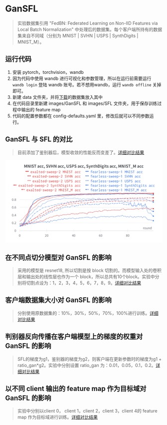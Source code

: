 # GanSFL

> 实验数据集引用 "FedBN: Federated Learning on Non-IID Features via Local Batch Normalization" 中处理后的数据集。每个客户端所持有的数据集来自不同域（分别为 MNIST | SVHN | USPS | SynthDigits | MNIST_M）。

## 运行代码

1. 安装 pytorch，torchvision，wandb
2. 因为代码中使用 wandb 进行可视化和参数管理，所以在运行前需要运行 ```wandb login``` 登陆 wandb 账号。若不想用wandb，运行 ```wandb offline``` 关掉即可。
3. 新建 data 文件夹，并将[下载](https://drive.google.com/file/d/1moBE_ASD5vIOaU8ZHm_Nsj0KAfX5T0Sf/view?usp=sharing)的数据集放入其中
4. 在代码目录里新建 images/GanSFL 和 images/SFL 文件夹，用于保存训练过程中输出的 feature map
5. 代码的配置参数都在 config-defaults.yaml 里，修改后就可以不同参数运行。

## GanSFL 与 SFL 的对比

> 目前添加了鉴别器后，模型收敛的性能反而变差了。[详细对比结果](https://wandb.ai/sjinglong/GanSFL/sweeps/8xi7zmmj?workspace=user-sjinglong)

![](./assets/alg.png)

## 在不同点切分模型对 GanSFL 的影响

> 采用的模型是 resnet18, 所以切割是按 block 切割的。而模型输入处的卷积层和输出处的线性层也作为一个 block，所以总共有10个block。实验中分别将切割点设为：1，2，3，4，5，6，7，8，9。[详细对比结果](https://wandb.ai/sjinglong/GanSFL/sweeps/bt207pyr?workspace=user-sjinglong)

<!-- ![](./assets/cutpoint1.png)
![](./assets/cutpoint2.png)
![](./assets/cutpoint3.png)
![](./assets/cutpoint4.png)
![](./assets/cutpoint5.png) -->

## 客户端数据集大小对 GanSFL 的影响

> 分别使用原数据集的：10%，30%，50%，70%，100%进行训练。[详细对比结果](https://wandb.ai/sjinglong/GanSFL/sweeps/1lod8gja?workspace=user-sjinglong)


## 判别器反向传播在客户端模型上的梯度的权重对 GanSFL 的影响

> SFL的梯度为g1，鉴别器的梯度为g2，则客户端在更新参数时的梯度为g1 + ratio_gan*g2。实验中分别设置 ratio_gan 为：0.01，0.05，0.1，0.2。[详细对比结果](https://wandb.ai/sjinglong/GanSFL/sweeps/54k1qtl0?workspace=user-sjinglong)

## 以不同 client 输出的 feature map 作为目标域对 GanSFL 的影响

> 实验中分别以client 0， client 1，client 2，client 3，client 4的 feature map 作为目标域进行训练。[详细对比结果](https://wandb.ai/sjinglong/GanSFL/sweeps/61s6lk59?workspace=user-sjinglong)